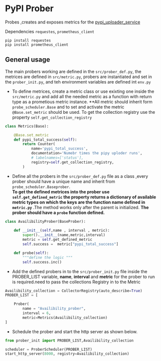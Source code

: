 # PyPI Prober

Probes ,creates and exposes metrics for the [pypi_uploader_service](/urlforpypy)

Dependencies ```requestes```, ```prometheus_client```

```
pip install requestes
pip install prometheus_client

```

## General usage

The main probers working are defined in the ```src/prober_def.py```, the metrices are defined in ```src/metric.py```, probers are instantiated and set in the ```prober_init.py```, and teh environment variables are defined int ```env.py```

* To define metrices, create a metric class or use exixting one inside the ```src/metric.py``` and add all the needed metric as a function with return type as a prometious metric instance.
**All metric should inherit form ```probe_scheduler.Base``` and to set and activate the metric ```@Base.set_metric``` should be used. To get the collection registry use the property ```self.get_collection_registry```

```python
class Metrics(Base):

    @Base.set_metric
    def pypi_total_success(self):          
        return Counter(
            name='pypi_total_success',
            documentation='Numebr times the pipy uploder runs',
            # labelnames=['status'],
            registry=self.get_collection_registry,
        )
```

* Define all the probers in the ```src/prober_def.py``` file as a class ,every prober  should have a unique name and inherit from ```probe_scheduler.Baseprober```.  
**To get the defined metrices into the prober use ```self.get_defined_metric``` the property returns a dictionary of available metric types on which the keys are the function name defined in ```metric.py```** .The method works only after the parent is initialized. 
**The prober should have a ```probe``` function defined.** 
```python
class AvailibilityProber(BaseProber):
 
    def __init__(self,name , interval , metric):
        super().__init__(name,metric,interval)
        metric = self.get_defined_metric
        self.success =  metric["pypi_total_success"]       

    def probe(self):
        """define the logic """
        self.success.inc()

```
 
* Add the defined probers in to the ```src/prober_init.py``` file inside the PROBER_LIST variable, **name**, **interval** and **metric** for the prober to run is required.need to pass the collections Registry in to the Metric  
```python
Availibility_collection = CollectorRegistry(auto_describe=True)
PROBER_LIST = [

    Prober(
        name = "Availibility_prober",
        interval = 6,
        metric=Metrics(Availibility_collection)
]
```
* Schedule the prober and start the http server as shown below.
```python
from prober_init import PROBER_LIST,Availibility_collection

scheduler = ProberScheduler(PROBER_LIST)
start_http_server(8000, registry=Availibility_collection)
```
